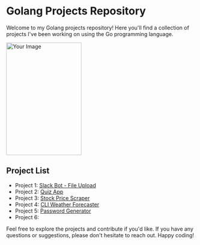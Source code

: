 # Golang Projects Repository

Welcome to my Golang projects repository! Here you'll find a collection of projects I've been working on using the Go programming language.

 <img src="https://cdn.hashnode.com/res/hashnode/image/upload/v1632335003802/mnkD6ZZW6.jpeg" alt="Your Image" style="display: block; ; width:200; height:300">

## Project List

- Project 1: [Slack Bot - File Upload](https://github.com/Raghul-M/Go-Lang-Projects/tree/main/slack-file-bot)
- Project 2: [Quiz App](https://github.com/Raghul-M/Go-Lang-Projects/tree/main/Go_quiz_app)
- Project 3: [Stock Price Scraper](https://github.com/Raghul-M/Go-Lang-Projects/tree/main/stock_market_scraper)
- Project 4: [CLI Weather Forecaster](https://github.com/Raghul-M/Go-Lang-Projects/tree/main/CLI%20-%20Weather%20Forecaster)
- Project 5: [Password Generator](https://github.com/Raghul-M/Go-Lang-Projects/tree/main/Password-Generator)
- Project 6: []()

Feel free to explore the projects and contribute if you'd like. If you have any questions or suggestions, please don't hesitate to reach out. 
Happy coding!

